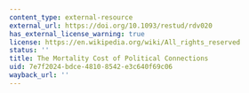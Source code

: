 ```yaml
---
content_type: external-resource
external_url: https://doi.org/10.1093/restud/rdv020
has_external_license_warning: true
license: https://en.wikipedia.org/wiki/All_rights_reserved
status: ''
title: The Mortality Cost of Political Connections
uid: 7e7f2024-bdce-4810-8542-e3c640f69c06
wayback_url: ''
---
```

